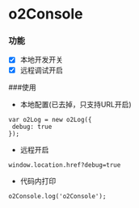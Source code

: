 o2Console
===
### 功能

- [x] 本地开发开关
- [x] 远程调试开启

###使用
- 本地配置(已去掉，只支持URL开启)
```
var o2Log = new o2Log({
 debug: true
});
```
- 远程开启
```
window.location.href?debug=true
```
- 代码内打印
```
o2Console.log('o2Console');
```